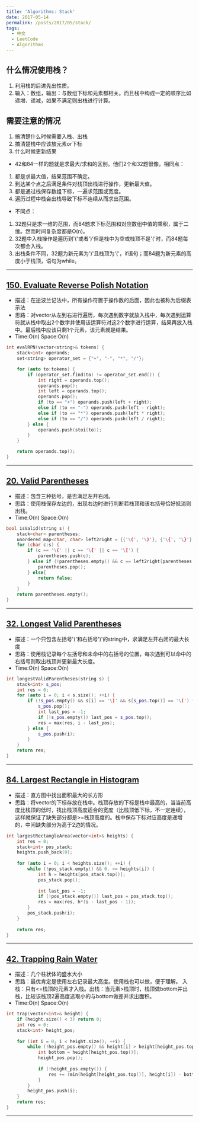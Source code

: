 ```yaml
---
title: 'Algorithms: Stack'
date: 2017-05-14
permalink: /posts/2017/05/stack/
tags:
  - 中文
  - LeetCode
  - Algorithms
---
```


## 什么情况使用栈？
1. 利用栈的后进先出性质。
2. 输入：数组，输出：与数组下标和元素都相关。而且栈中构成一定的顺序比如递增、递减，如果不满足则出栈进行计算。
## 需要注意的情况
1. 搞清楚什么时候需要入栈、出栈
2. 搞清楚栈中应该放元素or下标
3. 什么时候更新结果

* 42和84一样的题就是求最大/求和的区别。他们2个和32题很像，相同点：
1. 都是求最大值，结果范围不确定。
2. 到达某个点之后满足条件对栈顶出栈进行操作，更新最大值。
3. 都是通过栈保存数组下标，一遍求范围或宽度。
4. 遍历过程中栈会出栈导致下标不连续从而求出范围。
* 不同点：
1. 32题只是求一维的范围，而84题求下标范围和对应数组中值的乘积，属于二维。然而时间复杂度都是O(n)。
2. 32题中入栈操作是遍历到'('或者')'但是栈中为空或栈顶不是'('时，而84题每次都会入栈。
3. 出栈条件不同，32题为新元素为')'且栈顶为'('，if语句；而84题为新元素的高度小于栈顶，语句为while。
---
## [150. Evaluate Reverse Polish Notation](https://leetcode.com/problems/evaluate-reverse-polish-notation/)
* 描述：在逆波兰记法中，所有操作符置于操作数的后面，因此也被称为后缀表示法
* 思路：对vector从左到右进行遍历，每次遇到数字就放入栈中，每次遇到运算符就从栈中取出2个数字并使用该运算符对这2个数字进行运算，结果再放入栈中。最后栈中应该只剩1个元素，该元素就是结果。
* Time:O(n) Space:O(n)

```c++
int evalRPN(vector<string>& tokens) {
    stack<int> operands;
    set<string> operator_set = {"+", "-", "*", "/"};

    for (auto to:tokens) {
        if (operator_set.find(to) != operator_set.end()) {
            int right = operands.top();
            operands.pop();
            int left = operands.top();
            operands.pop();
            if (to == "+") operands.push(left + right);
            else if (to == "-") operands.push(left - right);
            else if (to == "*") operands.push(left * right);
            else if (to == "/") operands.push(left / right);
        } else {
            operands.push(stoi(to));
        }
    }

    return operands.top();
}
```

---
## [20. Valid Parentheses](https://leetcode.com/problems/valid-parentheses/)
* 描述：包含三种括号，是否满足左开右闭。
* 思路：使用栈保存左边的，出现右边时进行判断若栈顶和该右括号恰好抵消则出栈。
* Time:O(n) Space:O(n)

[//]: # ({% raw %})
```c++
bool isValid(string s) {
    stack<char> parentheses;
    unordered_map<char, char> left2right = {{'\(', '\)'}, {'\{', '\}'}, {'\[', '\]'}};
    for (char c:s) {
        if (c == '\(' || c == '\{' || c == '\[') {
            parentheses.push(c);
        } else if (!parentheses.empty() && c == left2right[parentheses.top()]) {
            parentheses.pop();
        } else{
            return false;
        }
    }
    return parentheses.empty();
}
```
[//]: # ({% endraw %})

---
## [32. Longest Valid Parentheses](https://leetcode.com/problems/longest-valid-parentheses/)
* 描述：一个只包含左括号'('和右括号')'的string中，求满足左开右闭的最大长度
* 思路：使用栈记录每个左括号和未命中的右括号的位置，每次遇到可以命中的右括号则取出栈顶并更新最大长度。
* Time:O(n) Space:O(n)

[//]: # ({% raw %})
```c++
int longestValidParentheses(string s) {
    stack<int> s_pos;
    int res = 0;
    for (auto i = 0; i < s.size(); ++i) {
        if (!s_pos.empty() && s[i] == '\)' && s[s_pos.top()] == '\(') {
            s_pos.pop();
            int last_pos = -1;
            if (!s_pos.empty()) last_pos = s_pos.top();
            res = max(res, i - last_pos);
        } else {
            s_pos.push(i);
        }
    }
    return res;
}
```
[//]: # ({% endraw %})

---
## [84. Largest Rectangle in Histogram](https://leetcode.com/problems/largest-rectangle-in-histogram/)
* 描述：直方图中找出面积最大的长方形
* 思路：将vector的下标存放在栈中。栈顶存放的下标是栈中最高的，当当前高度比栈顶的低时，找出栈顶高度适合的宽度（比栈顶低下标，不一定连续），这样就保证了缺失部分都是>=栈顶高度的。栈中保存下标对应高度是递增的，中间缺失部分为高于2边的情况。
```c++
int largestRectangleArea(vector<int>& heights) {
    int res = 0;
    stack<int> pos_stack;
    heights.push_back(0);
    
    for (auto i = 0; i < heights.size(); ++i) {
        while (!pos_stack.empty() && 0. >= heights[i]) {
            int h = heights[pos_stack.top()];
            pos_stack.pop();
            
            int last_pos = -1;
            if (!pos_stack.empty()) last_pos = pos_stack.top();
            res = max(res, h*(i - last_pos - 1));
        }
        pos_stack.push(i);
    }
    
    return res;
}
```
---
## [42. Trapping Rain Water](https://leetcode.com/problems/trapping-rain-water/)
* 描述：几个柱状体的盛水大小
* 思路：最优肯定是使用左右记录最大高度。使用栈也可以做，便于理解。 入栈：只有<=栈顶的元素才入栈。出栈：当元素>栈顶时，栈顶做bottom并出栈，比较该栈顶2遍高度选取小的与bottom做差并求出面积。
* Time:O(n) Space:O(n)
```c++
int trap(vector<int>& height) {
    if (height.size() < 3) return 0;
    int res = 0;
    stack<int> height_pos;
    
    for (int i = 0; i < height.size(); ++i) {
        while (!height_pos.empty() && height[i] > height[height_pos.top()]) {
            int bottom = height[height_pos.top()];
            height_pos.pop();
            
            if (!height_pos.empty()) {
                res += (min(height[height_pos.top()], height[i]) - bottom)*(i - height_pos.top() - 1);
            }
        } 
        height_pos.push(i);
    }
    return res;
}
```
---
